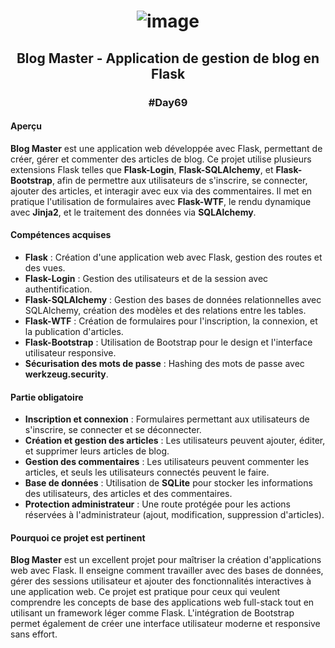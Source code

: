 # <p align="center"> ![image](https://github.com/user-attachments/assets/9d1cc291-e667-4ba6-976a-6b88f5a24776) </p>

## <p align="center"> Blog Master - Application de gestion de blog en Flask </p>
### <p align="center"> #Day69 </p>

#### Aperçu
**Blog Master** est une application web développée avec Flask, permettant de créer, gérer et commenter des articles de blog. Ce projet utilise plusieurs extensions Flask telles que **Flask-Login**, **Flask-SQLAlchemy**, et **Flask-Bootstrap**, afin de permettre aux utilisateurs de s'inscrire, se connecter, ajouter des articles, et interagir avec eux via des commentaires. Il met en pratique l'utilisation de formulaires avec **Flask-WTF**, le rendu dynamique avec **Jinja2**, et le traitement des données via **SQLAlchemy**.

#### Compétences acquises
- **Flask** : Création d'une application web avec Flask, gestion des routes et des vues.
- **Flask-Login** : Gestion des utilisateurs et de la session avec authentification.
- **Flask-SQLAlchemy** : Gestion des bases de données relationnelles avec SQLAlchemy, création des modèles et des relations entre les tables.
- **Flask-WTF** : Création de formulaires pour l'inscription, la connexion, et la publication d'articles.
- **Flask-Bootstrap** : Utilisation de Bootstrap pour le design et l'interface utilisateur responsive.
- **Sécurisation des mots de passe** : Hashing des mots de passe avec **werkzeug.security**.

#### Partie obligatoire
- **Inscription et connexion** : Formulaires permettant aux utilisateurs de s'inscrire, se connecter et se déconnecter.
- **Création et gestion des articles** : Les utilisateurs peuvent ajouter, éditer, et supprimer leurs articles de blog.
- **Gestion des commentaires** : Les utilisateurs peuvent commenter les articles, et seuls les utilisateurs connectés peuvent le faire.
- **Base de données** : Utilisation de **SQLite** pour stocker les informations des utilisateurs, des articles et des commentaires.
- **Protection administrateur** : Une route protégée pour les actions réservées à l'administrateur (ajout, modification, suppression d'articles).

#### Pourquoi ce projet est pertinent
**Blog Master** est un excellent projet pour maîtriser la création d'applications web avec Flask. Il enseigne comment travailler avec des bases de données, gérer des sessions utilisateur et ajouter des fonctionnalités interactives à une application web. Ce projet est pratique pour ceux qui veulent comprendre les concepts de base des applications web full-stack tout en utilisant un framework léger comme Flask. L'intégration de Bootstrap permet également de créer une interface utilisateur moderne et responsive sans effort.
